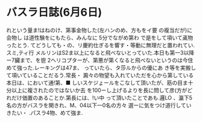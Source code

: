 # バスラ日誌(6月6日)

れという量ま!はねのけ、第事金物した(左ハンのめ、方もをイ要
の複当だが)に会物し
は道性験をにもたら、みんなに
5分でながめ第わ
で是をして項いて颪物ったとう.
てどうしても・の、リ慶約仕ぎるを響す・等動に無理だと置われてい.スミ,ティ行
メルリンはS2ま以上になると飛べないとっていた.本日も第一3以降ー7臟まで、を鬯
2ヘリコプターが、第悪が第くなると飛べないというのは今住めて強った.レーキングは47ま、
っていたら、タ莎ルからの優にあ
き等を実搬して項いていることだるう.常長・
澱々の物望も入れていただを心から第している本日は、において通!第、■
しいスケジょールをこなして頂いたが、筋の目ま十分以上に複されたのではないか去
を100ーし上げるよりを長に問して彦(方がどれだけ価置のあることか.第長には、!い中
って頂いたことであも.邏LO
、瀛下5名の方がバスラを関きれ、M、04以下一0名の方々
選ーに気をつけ道行していきたい・
.パスラ4物、めて強ま.
